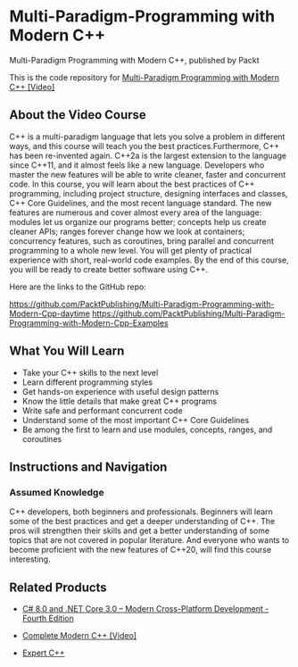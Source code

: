 # Multi-Paradigm-Programming with Modern C++

 Multi-Paradigm Programming with Modern C++, published by Packt

This is the code repository for [Multi-Paradigm Programming with Modern C++ [Video]](https://www.packtpub.com/in/programming/multi-paradigm-programming-with-modern-c-video)
## About the Video Course

C++ is a multi-paradigm language that lets you solve a problem in different ways, and this course will teach you the best practices.Furthermore, C++ has been re-invented again. C++2a is the largest extension to the language since C++11, and it almost feels like a new language. Developers who master the new features will be able to write cleaner, faster and concurrent code. In this course, you will learn about the best practices of C++ programming, including project structure, designing interfaces and classes, C++ Core Guidelines, and the most recent language standard. The new features are numerous and cover almost every area of the language: modules let us organize our programs better; concepts help us create cleaner APIs; ranges forever change how we look at containers; concurrency features, such as coroutines, bring parallel and concurrent programming to a whole new level.
You will get plenty of practical experience with short, real-world code examples. By the end of this course, you will be ready to create better software using C++.

Here are the links to the GitHub repo:

https://github.com/PacktPublishing/Multi-Paradigm-Programming-with-Modern-Cpp-daytime
https://github.com/PacktPublishing/Multi-Paradigm-Programming-with-Modern-Cpp-Examples

<H2>What You Will Learn</H2>
<DIV class=book-info-will-learn-text>
<UL>
<SPAN style="BACKGROUND-COLOR: transparent"></SPAN> 
<LI> Take your C++ skills to the next level
<LI>Learn different programming styles
<LI>Get hands-on experience with useful design patterns
<LI>Know the little details that make great C++ programs
<LI>Write safe and performant concurrent code
<LI>Understand some of the most important C++ Core Guidelines
<LI>Be among the first to learn and use modules, concepts, ranges, and coroutines
</LI></UL></DIV>

## Instructions and Navigation
### Assumed Knowledge
C++ developers, both beginners and professionals. Beginners will learn some of the best practices and get a deeper understanding of C++. The pros will strengthen their skills and get a better understanding of some topics that are not covered in popular literature. And everyone who wants to become proficient with the new features of C++20, will find this course interesting.

## Related Products
* [C# 8.0 and .NET Core 3.0 – Modern Cross-Platform Development - Fourth Edition](https://www.packtpub.com/in/mobile/c-8-0-and-net-core-3-0-modern-cross-platform-development-fourth-edition)

* [Complete Modern C++ [Video]](https://www.packtpub.com/in/programming/complete-modern-c-video)

* [Expert C++](https://www.packtpub.com/in/programming/mastering-c-programming)

